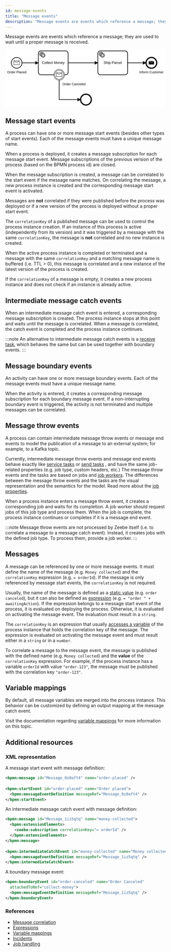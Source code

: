 ```yaml
---
id: message-events
title: "Message events"
description: "Message events are events which reference a message; they are used to wait until a proper message is received."
---
```


Message events are events which reference a message; they are used to wait until a proper message is received.

![process](assets/message-events.png)

## Message start events

A process can have one or more message start events (besides other types of start events). Each of the message events must have a unique message name.

When a process is deployed, it creates a message subscription for each message start event. Message subscriptions of the previous version of the process (based on the BPMN process id) are closed.

When the message subscription is created, a message can be correlated to the start event if the message name matches. On correlating the message, a new process instance is created and the corresponding message start event is activated.

Messages are **not** correlated if they were published before the process was deployed or if a new version of the process is deployed without a proper start event.

The `correlationKey` of a published message can be used to control the process instance creation. If an instance of this process is active (independently from its version) and it was triggered by a message with the same `correlationKey`, the message is **not** correlated and no new instance is created.

When the active process instance is completed or terminated and a message with the same `correlationKey` and a matching message name is buffered (i.e. TTL > 0), this message is correlated and a new instance of the latest version of the process is created.

If the `correlationKey` of a message is empty, it creates a new process instance and does not check if an instance is already active.

## Intermediate message catch events

When an intermediate message catch event is entered, a corresponding message subscription is created. The process instance stops at this point and waits until the message is correlated. When a message is correlated, the catch event is completed and the process instance continues.

:::note
An alternative to intermediate message catch events is a [receive task](../receive-tasks/receive-tasks.md), which behaves the same but can be used together with boundary events.
:::

## Message boundary events

An activity can have one or more message boundary events. Each of the message events must have a unique message name.

When the activity is entered, it creates a corresponding message subscription for each boundary message event. If a non-interrupting boundary event is triggered, the activity is not terminated and multiple messages can be correlated.

## Message throw events

A process can contain intermediate message throw events or message end events to model the
publication of a message to an external system; for example, to a Kafka topic.

Currently, intermediate message throw events and message end events behave exactly
like [service tasks](../service-tasks/service-tasks.md) or [send tasks](../send-tasks/send-tasks.md)
, and have the same job-related properties (e.g. job type, custom headers, etc.) The message throw
events and the tasks are based on jobs
and [job workers](../../../../components/concepts/job-workers.md). The differences between the message
throw events and the tasks are the visual representation and the semantics for the model. Read more
about the [job properties](../../../../components/concepts/job-workers.md).

When a process instance enters a message throw event, it creates a corresponding job and waits for
its completion. A job worker should request jobs of this job type and process them. When the job is
complete, the process instance continues or completes if it is a message end event.

:::note
Message throw events are not processed by Zeebe itself (i.e. to correlate a message to a message
catch event). Instead, it creates jobs with the defined job type. To process them, provide a job
worker.
:::

## Messages

A message can be referenced by one or more message events. It must define the name of the message (e.g. `Money collected`) and the `correlationKey` expression (e.g. `= orderId`). If the message is only referenced by message start events, the `correlationKey` is not required.

Usually, the name of the message is defined as a [static value](/docs/components/concepts/expressions.md) (e.g. `order canceled`), but it can also be defined as [expression](/components/concepts/expressions.md) (e.g. `= "order " + awaitingAction`). If the expression belongs to a message start event of the process, it is evaluated on deploying the process. Otherwise, it is evaluated on activating the message event. The evaluation must result in a `string`.

The `correlationKey` is an expression that usually [accesses a variable](/components/concepts/expressions.md#access-variables) of the process instance that holds the correlation key of the message. The expression is evaluated on activating the message event and must result either in a `string` or in a `number`.

To correlate a message to the message event, the message is published with the defined name (e.g. `Money collected`) and the **value** of the `correlationKey` expression. For example, if the process instance has a variable `orderId` with value `"order-123"`, the message must be published with the correlation key `"order-123"`.

## Variable mappings

By default, all message variables are merged into the process instance. This behavior can be customized by defining an output mapping at the message catch event.

Visit the documentation regarding [variable mappings](/components/modeler/bpmn/service-tasks/service-tasks.md#variable-mappings) for more information on this topic.

## Additional resources

### XML representation

A message start event with message definition:

```xml
<bpmn:message id="Message_0z0aft4" name="order-placed" />

<bpmn:startEvent id="order-placed" name="Order placed">
  <bpmn:messageEventDefinition messageRef="Message_0z0aft4" />
</bpmn:startEvent>
```

An intermediate message catch event with message definition:

```xml
<bpmn:message id="Message_1iz5qtq" name="money-collected">
  <bpmn:extensionElements>
    <zeebe:subscription correlationKey="= orderId" />
  </bpmn:extensionElements>
</bpmn:message>

<bpmn:intermediateCatchEvent id="money-collected" name="Money collected" >
  <bpmn:messageEventDefinition messageRef="Message_1iz5qtq" />
</bpmn:intermediateCatchEvent>
```

A boundary message event:

```xml
<bpmn:boundaryEvent id="order-canceled" name="Order Canceled"
  attachedToRef="collect-money">
  <bpmn:messageEventDefinition messageRef="Message_1iz5qtq" />
</bpmn:boundaryEvent>
```

### References

- [Message correlation](/components/concepts/messages.md)
- [Expressions](/components/concepts/expressions.md)
- [Variable mappings](/components/concepts/variables.md#inputoutput-variable-mappings)
- [Incidents](/components/concepts/incidents.md)
- [Job handling](/components/concepts/job-workers.md)
